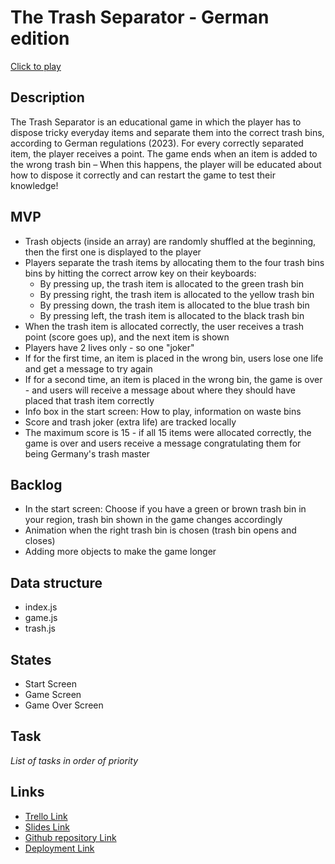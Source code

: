 # The Trash Separator - German edition

[Click to play](http://github.com)

## Description

The Trash Separator is an educational game in which the player has to dispose tricky everyday items and separate them into the correct trash bins, according to German regulations (2023). For every correctly separated item, the player receives a point. The game ends when an item is added to the wrong trash bin – When this happens, the player will be educated about how to dispose it correctly and can restart the game to test their knowledge!

## MVP

- Trash objects (inside an array) are randomly shuffled at the beginning, then the first one is displayed to the player
- Players separate the trash items by allocating them to the four trash bins bins by hitting the correct arrow key on their keyboards:
  - By pressing up, the trash item is allocated to the green trash bin
  - By pressing right, the trash item is allocated to the yellow trash bin
  - By pressing down, the trash item is allocated to the blue trash bin
  - By pressing left, the trash item is allocated to the black trash bin
- When the trash item is allocated correctly, the user receives a trash point (score goes up), and the next item is shown
- Players have 2 lives only - so one "joker"
- If for the first time, an item is placed in the wrong bin, users lose one life and get a message to try again
- If for a second time, an item is placed in the wrong bin, the game is over - and users will receive a message about where they should have placed that trash item correctly
- Info box in the start screen: How to play, information on waste bins
- Score and trash joker (extra life) are tracked locally
- The maximum score is 15 - if all 15 items were allocated correctly, the game is over and users receive a message congratulating them for being Germany's trash master

## Backlog

- In the start screen: Choose if you have a green or brown trash bin in your region, trash bin shown in the game changes accordingly
- Animation when the right trash bin is chosen (trash bin opens and closes)
- Adding more objects to make the game longer

## Data structure

- index.js
- game.js
- trash.js

## States

- Start Screen
- Game Screen
- Game Over Screen

## Task

_List of tasks in order of priority_

## Links

- [Trello Link](https://trello.com)
- [Slides Link](http://slides.com)
- [Github repository Link](http://github.com)
- [Deployment Link](http://github.com)
